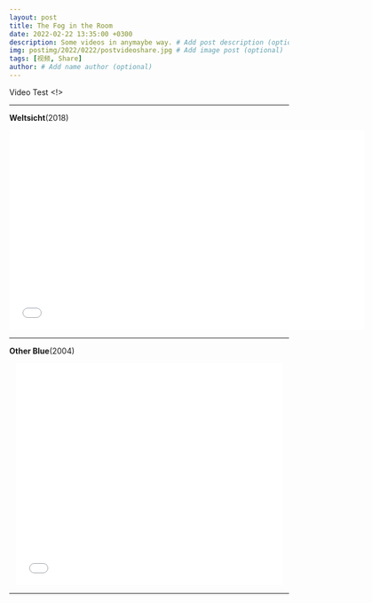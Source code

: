 ```yaml
---
layout: post
title: The Fog in the Room
date: 2022-02-22 13:35:00 +0300
description: Some videos in anymaybe way. # Add post description (optional)
img: postimg/2022/0222/postvideoshare.jpg # Add image post (optional)
tags: [视频, Share]
author: # Add name author (optional)
---
```


Video Test <!>

***

**Weltsicht**(2018)
<p style="text-align: center;"><iframe width="640" height="360" src="//amvnews.ru/index.php?go=Files&file=embed&id=9851" frameborder="0" allowfullscreen></iframe></p>


***

**Other Blue**(2004)
<p style="text-align: center;"><iframe width="480" height="400" src="//amvnews.ru/index.php?go=Files&file=embed&id=5452" frameborder="0" allowfullscreen></iframe></p>


***